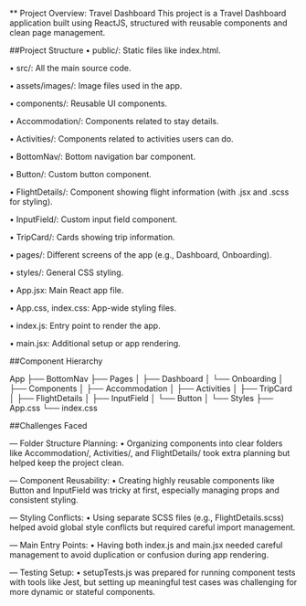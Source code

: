 ** Project Overview: Travel Dashboard
This project is a Travel Dashboard application built using ReactJS, structured with reusable components and clean page management.

##Project Structure
  • public/: Static files like index.html.

  • src/: All the main source code.

  • assets/images/: Image files used in the app.

  • components/: Reusable UI components.

  • Accommodation/: Components related to stay details.

  • Activities/: Components related to activities users can do.

  • BottomNav/: Bottom navigation bar component.
 
  • Button/: Custom button component.

• FlightDetails/: Component showing flight information (with .jsx and .scss for styling).

• InputField/: Custom input field component.

• TripCard/: Cards showing trip information.

• pages/: Different screens of the app (e.g., Dashboard, Onboarding).

• styles/: General CSS styling.

• App.jsx: Main React app file.

• App.css, index.css: App-wide styling files.

• index.js: Entry point to render the app.

• main.jsx: Additional setup or app rendering.

  ##Component Hierarchy

 App
 ├── BottomNav
 ├── Pages
 │     ├── Dashboard
 │     └── Onboarding
 │
 ├── Components
 │     ├── Accommodation
 │     ├── Activities
 │     ├── TripCard
 │     ├── FlightDetails
 │     ├── InputField
 │     └── Button
 │
 └── Styles
       ├── App.css
       └── index.css
       
##Challenges Faced

— Folder Structure Planning:
• Organizing components into clear folders like Accommodation/, Activities/, and FlightDetails/ took extra planning but helped keep the project clean.

— Component Reusability:
• Creating highly reusable components like Button and InputField was tricky at first, especially managing props and consistent styling.

— Styling Conflicts:
• Using separate SCSS files (e.g., FlightDetails.scss) helped avoid global style conflicts but required careful import management.

— Main Entry Points:
• Having both index.js and main.jsx needed careful management to avoid duplication or confusion during app rendering.

— Testing Setup:
• setupTests.js was prepared for running component tests with tools like Jest, but setting up meaningful test cases was challenging for more dynamic or stateful components.


